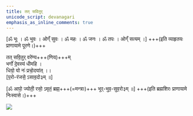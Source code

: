 ```yaml
---
title: तत् सवितुर्
unicode_script: devanagari
emphasis_as_inline_comments: true
---
```


[ॐ भूः । ॐ भुवः । ओग्ँ सुवः । ॐ महः । ॐ जनः । ॐ तपः । ओग्ँ सत्यम् ।] +++(इति व्याहृतयः प्राणायामे पूरणे।)+++

तत् सवि॒तुर् वरे॑ण्य+++(णिय)+++म्  
भर्गो॑ दे॒वस्य॑ धीमहि ।  
धियो॒ यो नः॑ प्रचो॒दया॑त् ।।  
[प॒रो-र॑जसे॒ ऽसाव॒दो३म् ॥]

[ॐ आपो॒ ज्योती॒ रसो॒ ऽमृतं॒ ब्रह्म॒+++(=मन्त्राः)+++ भूर्-भुव॒-सुव॒रो३म् ॥] +++(इति ब्रह्मशिरः प्राणायामे निःस्वासे।)+++

![](../../images/savitR_SunEarthGravityGrid.jpg)
